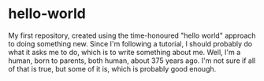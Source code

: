 # hello-world
My first repository, created using the time-honoured "hello world" approach to doing something new.
Since I'm following a tutorial, I should probably do what it asks me to do, which is to write something about me.
Well, I'm a human, born to parents, both human, about 375 years ago. I'm not sure if all of that is true, but some of it is, which is probably good enough.

